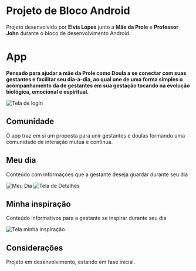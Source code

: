 # Projeto de Bloco Android

Projeto desenvolvido por **Elvis Lopes** junto a **Mãe da Prole** e **Professor John** durante o bloco de desenvolvimento Android.

# App

**Pensado para ajudar a mãe da Prole como Doula a se conectar com suas gestantes e facilitar seu dia-a-dia, ao qual une de uma forma simples o acompanhamento da de gestantes em sua gestação tocando na evolução biológica, emocional e espiritual.**

<img src="https://github.com/evslopes/ProjetoDeBloco-MaeDaProle/blob/AT_DKA/TelaInicial.jpg" alt="Tela de login" title="Tela de Login" />


## Comunidade

O app traz em si um proposta para unir gestantes e doulas formando uma comunidade de interação mutua e continua.

## Meu dia

Conteúdo com informações que a gestante deseja guardar durante seu dia

<img src="https://github.com/evslopes/ProjetoDeBloco-MaeDaProle/blob/AT_DKA/MeuDia.jpg" alt="Meu Dia" title="Tela Inical" />

<img src="https://github.com/evslopes/ProjetoDeBloco-MaeDaProle/blob/AT_DKA/DetralhesMeuDia.jpg" alt="Tela de Detalhes" title="Tela Detalhes" />

## Minha inspiração

Conteúdo informativos para a gestante se inspirar durante seu dia

<img src="https://github.com/evslopes/ProjetoDeBloco-MaeDaProle/blob/AT_DKA/MinhaInspiracao.jpg" alt="Tela minha inspiração" title="Tela Minha Inspiração" />

## Considerações

Projeto em desenvolvimento, estando em fase inicial.

